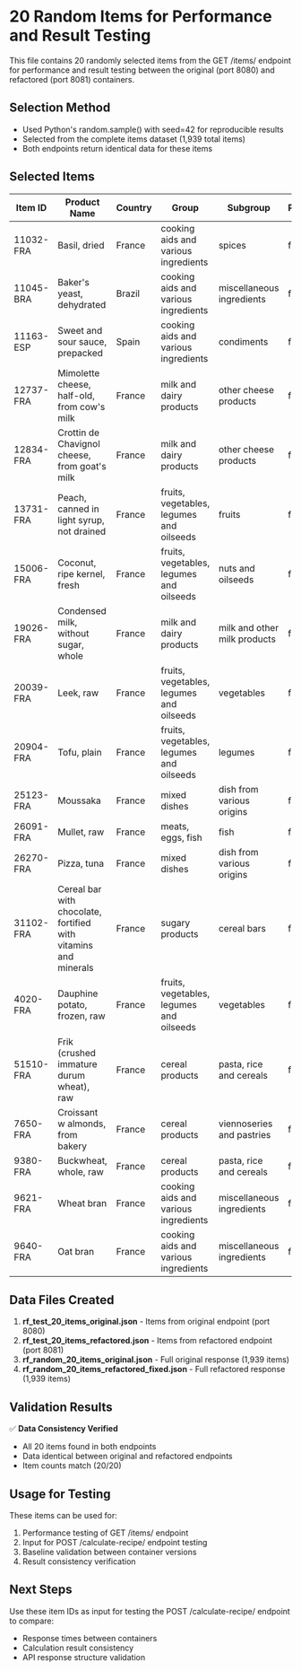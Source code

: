 # 20 Random Items for Performance and Result Testing

This file contains 20 randomly selected items from the GET /items/ endpoint for performance and result testing between the original (port 8080) and refactored (port 8081) containers.

## Selection Method
- Used Python's random.sample() with seed=42 for reproducible results
- Selected from the complete items dataset (1,939 total items)
- Both endpoints return identical data for these items

## Selected Items

| Item ID | Product Name | Country | Group | Subgroup | Proxy |
|---------|--------------|---------|-------|----------|-------|
| 11032-FRA | Basil, dried | France | cooking aids and various ingredients | spices | false |
| 11045-BRA | Baker's yeast, dehydrated | Brazil | cooking aids and various ingredients | miscellaneous ingredients | false |
| 11163-ESP | Sweet and sour sauce, prepacked | Spain | cooking aids and various ingredients | condiments | false |
| 12737-FRA | Mimolette cheese, half-old, from cow's milk | France | milk and dairy products | other cheese products | false |
| 12834-FRA | Crottin de Chavignol cheese, from goat's milk | France | milk and dairy products | other cheese products | false |
| 13731-FRA | Peach, canned in light syrup, not drained | France | fruits, vegetables, legumes and oilseeds | fruits | false |
| 15006-FRA | Coconut, ripe kernel, fresh | France | fruits, vegetables, legumes and oilseeds | nuts and oilseeds | false |
| 19026-FRA | Condensed milk, without sugar, whole | France | milk and dairy products | milk and other milk products | false |
| 20039-FRA | Leek, raw | France | fruits, vegetables, legumes and oilseeds | vegetables | false |
| 20904-FRA | Tofu, plain | France | fruits, vegetables, legumes and oilseeds | legumes | false |
| 25123-FRA | Moussaka | France | mixed dishes | dish from various origins | false |
| 26091-FRA | Mullet, raw | France | meats, eggs, fish | fish | false |
| 26270-FRA | Pizza, tuna | France | mixed dishes | dish from various origins | false |
| 31102-FRA | Cereal bar with chocolate, fortified with vitamins and minerals | France | sugary products | cereal bars | false |
| 4020-FRA | Dauphine potato, frozen, raw | France | fruits, vegetables, legumes and oilseeds | vegetables | false |
| 51510-FRA | Frik (crushed immature durum wheat), raw | France | cereal products | pasta, rice and cereals | false |
| 7650-FRA | Croissant w almonds, from bakery | France | cereal products | viennoseries and pastries | false |
| 9380-FRA | Buckwheat, whole, raw | France | cereal products | pasta, rice and cereals | false |
| 9621-FRA | Wheat bran | France | cooking aids and various ingredients | miscellaneous ingredients | false |
| 9640-FRA | Oat bran | France | cooking aids and various ingredients | miscellaneous ingredients | false |

## Data Files Created

1. **rf_test_20_items_original.json** - Items from original endpoint (port 8080)
2. **rf_test_20_items_refactored.json** - Items from refactored endpoint (port 8081)
3. **rf_random_20_items_original.json** - Full original response (1,939 items)
4. **rf_random_20_items_refactored_fixed.json** - Full refactored response (1,939 items)

## Validation Results

✅ **Data Consistency Verified**
- All 20 items found in both endpoints
- Data identical between original and refactored endpoints
- Item counts match (20/20)

## Usage for Testing

These items can be used for:
1. Performance testing of GET /items/ endpoint
2. Input for POST /calculate-recipe/ endpoint testing
3. Baseline validation between container versions
4. Result consistency verification

## Next Steps

Use these item IDs as input for testing the POST /calculate-recipe/ endpoint to compare:
- Response times between containers
- Calculation result consistency
- API response structure validation